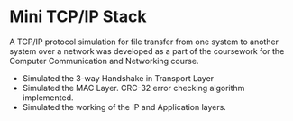 # Mini TCP/IP Stack

A TCP/IP protocol simulation for file transfer from one system to another system over a network was developed as a part of the coursework for the Computer Communication and Networking course.
- Simulated the 3-way Handshake in Transport Layer
- Simulated the MAC Layer. CRC-32 error checking algorithm implemented.
- Simulated the working of the IP and Application layers.
